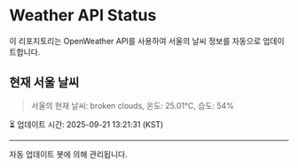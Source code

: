 
# Weather API Status

이 리포지토리는 OpenWeather API를 사용하여 서울의 날씨 정보를 자동으로 업데이트합니다.

## 현재 서울 날씨
> 서울의 현재 날씨: broken clouds, 온도: 25.01°C, 습도: 54%

⏳ 업데이트 시간: 2025-09-21 13:21:31 (KST)

---
자동 업데이트 봇에 의해 관리됩니다.
